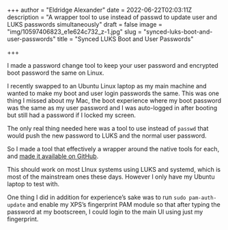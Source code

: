 +++
author = "Eldridge Alexander"
date = 2022-06-22T02:03:11Z
description = "A wrapper tool to use instead of passwd to update user and LUKS passwords simultaneously"
draft = false
image = "img/10597406823_e1e624c732_z-1.jpg"
slug = "synced-luks-boot-and-user-passwords"
title = "Synced LUKS Boot and User Passwords"

+++

I made a password change tool to keep your user password and encrypted boot password the same on Linux.

I recently swapped to an Ubuntu Linux laptop as my main machine and wanted to make my boot and user login passwords the same. This was one thing I missed about my Mac, the boot experience where my boot password was the same as my user password and I was auto-logged in after booting but still had a password if I locked my screen.

The only real thing needed here was a tool to use instead of `passwd` that would push the new password to LUKS and the normal user password. 

So I made a tool that effectively a wrapper around the native tools for each, and [made it available on GitHub](https://github.com/eldridgea/pwchange-synced).

This should work on most LInux systems using LUKS and systemd, which is most of the mainstream ones these days. However I only have my Ubuntu laptop to test with. 

One thing I did in addition for experience’s sake was to run `sudo pam-auth-update` and enable my XPS’s fingerprint PAM module so that after typing the password at my bootscreen, I could login to the main UI using just my fingerprint. 
